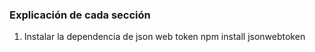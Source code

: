 ### **Explicación de cada sección**
 
1. Instalar la dependencia de json web token npm install jsonwebtoken
